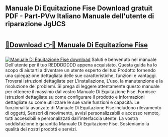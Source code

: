 ## Manuale Di Equitazione Fise Download gratuit PDF - Part-PVw Italiano Manuale dell'utente di riparazione JgUCS

# <h2><a href="http://dfgbfg7.blite.top/?on=Manuale+Di+Equitazione+Fise">🔗Download 👉🔴 Manuale Di Equitazione Fise</a></h2>

[![Manuale Di Equitazione Fise download](https://i.imgur.com/lujVjoI.png)](http://dfgbfg7.blite.top/?on=Manuale+Di+Equitazione+Fise)
Saluti e benvenuto nel manuale Dell'utente per il tuo REDDDDDDD appena acquistato. Questa guida ha lo scopo di aiutarti a diventare un utente esperto del tuo Prodotto fornendo una spiegazione dettagliata delle sue caratteristiche, funzioni e vantaggi. Troverai istruzioni dettagliate per L'installazione, L'uso, la manutenzione e la risoluzione dei problemi. Si prega di leggere attentamente questo manuale per ottenere il massimo dal vostro Manuale Di Equitazione Fise. Fornisce istruzioni dettagliate su come configurare il prodotto e informazioni dettagliate su come utilizzare le sue varie funzioni e capacità. Le funzionalità avanzate di Manuale Di Equitazione Fise includono rilevamento di oggetti, Sensori di movimento, avvisi personalizzabili e accesso remoto, tutti accessibili e personalizzati dall'interfaccia utente. La vostra soddisfazione è garantita Manuale Di Equitazione Fise. Sosteniamo la qualità dei nostri prodotti e servizi.
